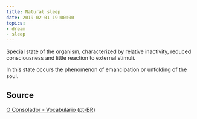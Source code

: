 ```yaml
---
title: Natural sleep
date: 2019-02-01 19:00:00
topics:
- dream
- sleep
---
```


Special state of the organism, characterized by relative inactivity,
reduced consciousness and little reaction to external stimuli. 

In this state occurs the phenomenon of emancipation or unfolding of the soul.

## Source
[O Consolador - Vocabulário (pt-BR)](http://www.oconsolador.com.br/linkfixo/vocabulario/principal.html)
